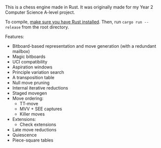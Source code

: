 This is a chess engine made in Rust. It was originally made for my Year 2 Computer Science A-level project.

To compile, [make sure you have Rust installed](https://rustup.rs). Then, run `cargo run --release` from the root directory.

Features:
- Bitboard-based representation and move generation (with a redundant mailbox)
- Magic bitboards
- UCI compatibility
- Aspiration windows
- Principle variation search
- A transposition table
- Null move pruning
- Internal iterative reductions
- Staged movegen
- Move ordering:
  - TT-move
  - MVV + SEE captures
  - Killer moves
- Extensions:
  - Check extensions
- Late move reductions
- Quiescence
- Piece-square tables
